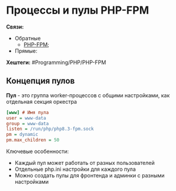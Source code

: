 
# Процессы и пулы PHP-FPM

**Связи:**
- Обратные
	- [PHP-FPM](php-fpm);
- Прямые:
	

**Хештеги:** #Programming/PHP/PHP-FPM

## Концепция пулов

**Пул** - это группа worker-процессов с общими настройками, как отдельная секция оркестра

```ini
[www] # Имя пула
user = www-data
group = www-data
listen = /run/php/php8.3-fpm.sock
pm = dynamic
pm.max_children = 50
```

Ключевые особенности:

- Каждый пул может работать от разных пользователей
- Отдельные php.ini настройки для каждого пула
- Можно создать пулы для фронтенда и админки с разными настройками

